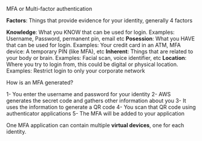 MFA or Multi-factor authentication

**Factors**: Things that provide evidence for your identity, generally 4 factors

**Knowledge**: What you KNOW that can be used for login. Examples: Username, Password, permanent pin, email etc
**Posession**: What you HAVE that can be used for login. Examples: Your credit card in an ATM, MFA device: A temporary PIN (like MFA), etc
**Inherent**: Things that are related to your body or brain. Examples: Facial scan, voice identifier, etc
**Location**: Where you try to login from, this could be digital or physical location. Examples: Restrict login to only your corporate network

How is an MFA generated? 

1- You enter the username and password for your identity
2- AWS generates the secret code and gathers other information about you
3- It uses the information to generate a QR code
4- You scan that QR code using authenticator applications 
5- The MFA will be added to your application

One MFA application can contain multiple **virtual devices**, one for each identity.